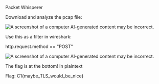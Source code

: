 Packet Whisperer

Download and analyze the pcap file:

![A screenshot of a computer AI-generated content may be
incorrect.](images/image1.png)

Use this as a filter in wireshark:

http.request.method == \"POST\"

![A screenshot of a computer AI-generated content may be
incorrect.](images/image2.png)

The flag is at the bottom! In plaintext

Flag: C1{maybe_TLS_would_be_nice}

